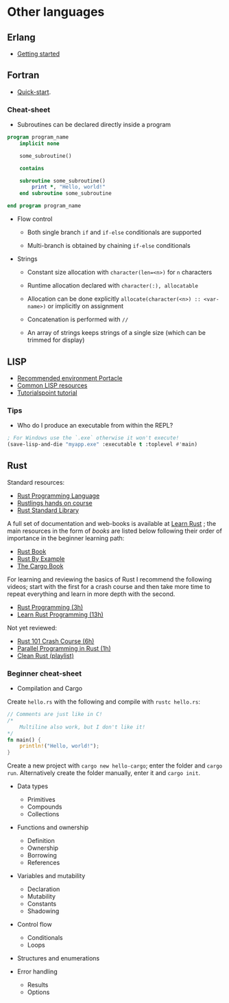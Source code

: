 # Other languages

## Erlang

- [Getting started](https://www.erlang.org/doc/system/getting_started.html)

## Fortran

- [Quick-start](https://fortran-lang.org/learn/quickstart/).

### Cheat-sheet

- Subroutines can be declared directly inside a program

```fortran
program program_name
    implicit none

    some_subroutine()

    contains

    subroutine some_subroutine()
        print *, "Hello, world!"
    end subroutine some_subroutine

end program program_name
```

- Flow control

    - Both single branch `if` and `if-else` conditionals are supported

    - Multi-branch is obtained by chaining `if-else` conditionals

- Strings

    - Constant size allocation with `character(len=<n>)` for `n` characters

    - Runtime allocation declared with `character(:), allocatable`

    - Allocation can be done explicitly `allocate(character(<n>) :: <var-name>)` or implicitly on assignment

    - Concatenation is performed with `//`

    - An array of strings keeps strings of a single size (which can be trimmed for display)

## LISP

- [Recommended environment Portacle](https://portacle.github.io/)
- [Common LISP resources](https://lisp-lang.org/learn/getting-started/)
- [Tutorialspoint tutorial](https://www.tutorialspoint.com/lisp/index.htm)

### Tips

- Who do I produce an executable from within the REPL?

```lisp
; For Windows use the `.exe` otherwise it won't execute!
(save-lisp-and-die "myapp.exe" :executable t :toplevel #'main)
```

## Rust

Standard resources:

- [Rust Programming Language](https://www.rust-lang.org/)
- [Rustlings hands on course](https://github.com/rust-lang/rustlings/)
- [Rust Standard Library](https://doc.rust-lang.org/std/index.html)

A full set of documentation and web-books is available at [Learn Rust](https://www.rust-lang.org/learn) ; the main resources in the form of *books* are listed below following their order of importance in the beginner learning path:

- [Rust Book](https://doc.rust-lang.org/book/)
- [Rust By Example](https://doc.rust-lang.org/rust-by-example/)
- [The Cargo Book](https://doc.rust-lang.org/cargo/index.html)

For learning and reviewing the basics of Rust I recommend the following videos; start with the first for a crash course and then take more time to repeat everything and learn in more depth with the second.

- [Rust Programming (3h)](https://www.youtube.com/watch?v=rQ_J9WH6CGk)
- [Learn Rust Programming (13h)](https://www.youtube.com/watch?v=BpPEoZW5IiY)

Not yet reviewed:

- [Rust 101 Crash Course (6h)](https://www.youtube.com/watch?v=lzKeecy4OmQ)
- [Parallel Programming in Rust (1h)](https://www.youtube.com/watch?v=zQgN75kdR9M)
- [Clean Rust (playlist)](https://www.youtube.com/playlist?list=PLVbq-Dh4_0uyfA7FDduMjKp3L60WoQZgX)

### Beginner cheat-sheet

- Compilation and Cargo

Create `hello.rs` with the following and compile with `rustc hello.rs`:

```rust
// Comments are just like in C!
/*
    Multiline also work, but I don't like it!
*/
fn main() {
    println!("Hello, world!");
}
```

Create a new project with `cargo new hello-cargo`; enter the folder and `cargo run`. Alternatively create the folder manually, enter it and `cargo init`.

- Data types

    - Primitives
    - Compounds
    - Collections

- Functions and ownership

    - Definition
    - Ownership
    - Borrowing
    - References

- Variables and mutability

    - Declaration
    - Mutability
    - Constants
    - Shadowing

- Control flow

    - Conditionals
    - Loops

- Structures and enumerations

- Error handling

    - Results
    - Options
